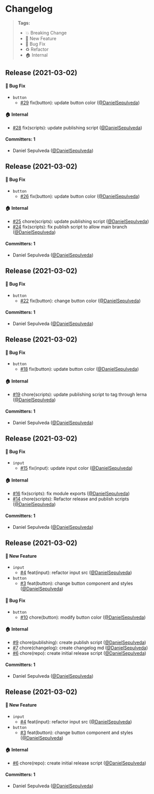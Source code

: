 # Changelog

> **Tags:**
>
> - :boom: Breaking Change
> - :rocket: New Feature
> - :bug: Bug Fix
> - :recycle: Refactor
> - :house: Internal

<!-- DO NOT MODIFY BELOW THIS COMMENT -->
<!-- insert-new-changelog-here -->

## Release (2021-03-02)

#### :bug: Bug Fix
* `button`
  * [#29](https://github.com/DanielSepulveda/lean-ui/pull/29) fix(button): update button color ([@DanielSepulveda](https://github.com/DanielSepulveda))

#### :house: Internal
* [#28](https://github.com/DanielSepulveda/lean-ui/pull/28) fix(scripts): update publishing script ([@DanielSepulveda](https://github.com/DanielSepulveda))

#### Committers: 1
- Daniel Sepulveda ([@DanielSepulveda](https://github.com/DanielSepulveda))

## Release (2021-03-02)

#### :bug: Bug Fix
* `button`
  * [#26](https://github.com/DanielSepulveda/lean-ui/pull/26) fix(button): update button color ([@DanielSepulveda](https://github.com/DanielSepulveda))

#### :house: Internal
* [#25](https://github.com/DanielSepulveda/lean-ui/pull/25) chore(scripts): update publishing script ([@DanielSepulveda](https://github.com/DanielSepulveda))
* [#24](https://github.com/DanielSepulveda/lean-ui/pull/24) fix(scripts): fix publish script to allow main branch ([@DanielSepulveda](https://github.com/DanielSepulveda))

#### Committers: 1
- Daniel Sepulveda ([@DanielSepulveda](https://github.com/DanielSepulveda))

## Release (2021-03-02)

#### :bug: Bug Fix
* `button`
  * [#22](https://github.com/DanielSepulveda/lean-ui/pull/22) fix(button): change button color ([@DanielSepulveda](https://github.com/DanielSepulveda))

#### Committers: 1
- Daniel Sepulveda ([@DanielSepulveda](https://github.com/DanielSepulveda))

## Release (2021-03-02)

#### :bug: Bug Fix
* `button`
  * [#18](https://github.com/DanielSepulveda/lean-ui/pull/18) fix(button): update button color ([@DanielSepulveda](https://github.com/DanielSepulveda))

#### :house: Internal
* [#19](https://github.com/DanielSepulveda/lean-ui/pull/19) chore(scripts): update publishing script to tag through lerna ([@DanielSepulveda](https://github.com/DanielSepulveda))

#### Committers: 1
- Daniel Sepulveda ([@DanielSepulveda](https://github.com/DanielSepulveda))

## Release (2021-03-02)

#### :bug: Bug Fix

- `input`
  - [#15](https://github.com/DanielSepulveda/lean-ui/pull/15) fix(input): update input color ([@DanielSepulveda](https://github.com/DanielSepulveda))

#### :house: Internal

- [#16](https://github.com/DanielSepulveda/lean-ui/pull/16) fix(scripts): fix module exports ([@DanielSepulveda](https://github.com/DanielSepulveda))
- [#14](https://github.com/DanielSepulveda/lean-ui/pull/14) chore(scripts): Refactor release and publish scripts ([@DanielSepulveda](https://github.com/DanielSepulveda))

#### Committers: 1

- Daniel Sepulveda ([@DanielSepulveda](https://github.com/DanielSepulveda))

## Release (2021-03-02)

#### :rocket: New Feature

- `input`
  - [#4](https://github.com/DanielSepulveda/lean-ui/pull/4) feat(input): refactor input src ([@DanielSepulveda](https://github.com/DanielSepulveda))
- `button`
  - [#3](https://github.com/DanielSepulveda/lean-ui/pull/3) feat(button): change button component and styles ([@DanielSepulveda](https://github.com/DanielSepulveda))

#### :bug: Bug Fix

- `button`
  - [#10](https://github.com/DanielSepulveda/lean-ui/pull/10) chore(button): modify button color ([@DanielSepulveda](https://github.com/DanielSepulveda))

#### :house: Internal

- [#9](https://github.com/DanielSepulveda/lean-ui/pull/9) chore(publishing): create publish script ([@DanielSepulveda](https://github.com/DanielSepulveda))
- [#7](https://github.com/DanielSepulveda/lean-ui/pull/7) chore(changelog): create changelog md ([@DanielSepulveda](https://github.com/DanielSepulveda))
- [#6](https://github.com/DanielSepulveda/lean-ui/pull/6) chore(repo): create initial release script ([@DanielSepulveda](https://github.com/DanielSepulveda))

#### Committers: 1

- Daniel Sepulveda ([@DanielSepulveda](https://github.com/DanielSepulveda))

## Release (2021-03-02)

#### :rocket: New Feature

- `input`
  - [#4](https://github.com/DanielSepulveda/lean-ui/pull/4) feat(input): refactor input src ([@DanielSepulveda](https://github.com/DanielSepulveda))
- `button`
  - [#3](https://github.com/DanielSepulveda/lean-ui/pull/3) feat(button): change button component and styles ([@DanielSepulveda](https://github.com/DanielSepulveda))

#### :house: Internal

- [#6](https://github.com/DanielSepulveda/lean-ui/pull/6) chore(repo): create initial release script ([@DanielSepulveda](https://github.com/DanielSepulveda))

#### Committers: 1

- Daniel Sepulveda ([@DanielSepulveda](https://github.com/DanielSepulveda))
